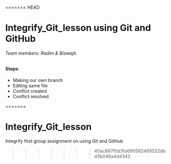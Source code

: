 <<<<<<< HEAD
# Integrify_Git_lesson using Git and GitHub

###### Team members: Radim & Biswajit.

#### Steps:

* Making our own branch
* Editing same file
* Conflict created
* Conflict resolved

=======
# Integrify_Git_lesson
Integrify first group assignment on using Git and GitHub
>>>>>>> 40ac867f0d3fa690582469532dbd3b046a4d4342
